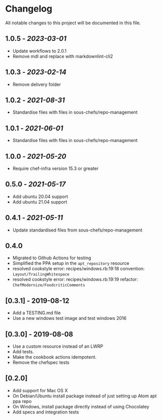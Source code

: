 # Changelog

All notable changes to this project will be documented in this file.

## 1.0.5 - *2023-03-01*

* Update workflows to 2.0.1
* Remove mdl and replace with markdownlint-cli2

## 1.0.3 - *2023-02-14*

* Remove delivery folder

## 1.0.2 - *2021-08-31*

* Standardise files with files in sous-chefs/repo-management

## 1.0.1 - *2021-06-01*

* Standardise files with files in sous-chefs/repo-management

## 1.0.0 - *2021-05-20*

* Require chef-infra version 15.3 or greater

## 0.5.0 - *2021-05-17*

* Add ubuntu 20.04 support
* Add ubuntu 21.04 support

## 0.4.1 - *2021-05-11*

* Update standardised files from sous-chefs/repo-management

## 0.4.0

* Migrated to Github Actions for testing
* Simplified the PPA setup in the `apt_repository` resource
* resolved cookstyle error: recipes/windows.rb:19:18 convention: `Layout/TrailingWhitespace`
* resolved cookstyle error: recipes/windows.rb:19:19 refactor: `ChefModernize/FoodcriticComments`

## [0.3.1] - 2019-08-12

* Add a TESTING.md file
* Use a new windows test image and test windows 2016

## [0.3.0] - 2019-08-08

* Use a custom resource instead of an LWRP
* Add tests.
* Make the cookbook actions idempotent.
* Remove the chefspec tests

## [0.2.0]

* Add support for Mac OS X
* On Debian/Ubuntu install package instead of just setting up Atom apt ppa repo
* On Windows, install package directly instead of using Chocolatey
* Add specs and integration tests
